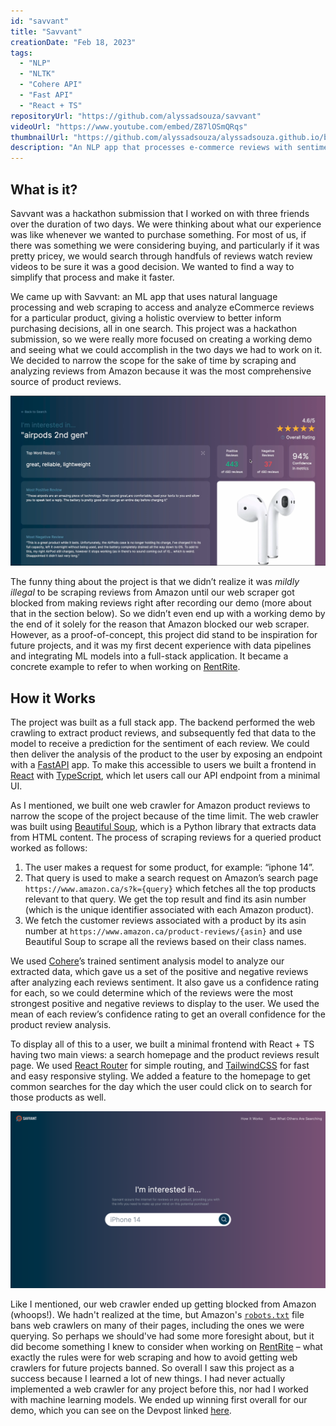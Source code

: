 ```yaml
---
id: "savvant"
title: "Savvant"
creationDate: "Feb 18, 2023"
tags: 
  - "NLP"
  - "NLTK"
  - "Cohere API"
  - "Fast API"
  - "React + TS"
repositoryUrl: "https://github.com/alyssadsouza/savvant"
videoUrl: "https://www.youtube.com/embed/Z87lOSmQRqs"
thumbnailUrl: "https://github.com/alyssadsouza/alyssadsouza.github.io/blob/main/src/images/savvant-homepage.png?raw=true"
description: "An NLP app that processes e-commerce reviews with sentiment analysis to help determine if you should buy a product."
---
```


## What is it?

Savvant was a hackathon submission that I worked on with three friends over the duration of two days. We were thinking about what our experience was like whenever we wanted to purchase something. For most of us, if there was something we were considering buying, and particularly if it was pretty pricey, we would search through handfuls of reviews watch review videos to be sure it was a good decision. We wanted to find a way to simplify that process and make it faster.

We came up with Savvant: an ML app that uses natural language processing and web scraping to access and analyze eCommerce reviews for a particular product, giving a holistic overview to better inform purchasing decisions, all in one search. This project was a hackathon submission, so we were really more focused on creating a working demo and seeing what we could accomplish in the two days we had to work on it. We decided to narrow the scope for the sake of time by scraping and analyzing reviews from Amazon because it was the most comprehensive source of product reviews.

![](https://github.com/alyssadsouza/alyssadsouza.github.io/blob/main/src/images/savvant-product.png?raw=true)

The funny thing about the project is that we didn’t realize it was *mildly illegal* to be scraping reviews from Amazon until our web scraper got blocked from making reviews right after recording our demo (more about that in the section below). So we didn’t even end up with a working demo by the end of it solely for the reason that Amazon blocked our web scraper. However, as a proof-of-concept, this project did stand to be inspiration for future projects, and it was my first decent experience with data pipelines and integrating ML models into a full-stack application. It became a concrete example to refer to when working on [RentRite](https://github.com/ShivamJ07/RentRite).

## How it Works

The project was built as a full stack app. The backend performed the web crawling to extract product reviews, and subsequently fed that data to the model to receive a prediction for the sentiment of each review. We could then deliver the analysis of the product to the user by exposing an endpoint with a [FastAPI](https://fastapi.tiangolo.com/) app. To make this accessible to users we built a frontend in [React](https://react.dev/) with [TypeScript](https://www.typescriptlang.org/docs/), which let users call our API endpoint from a minimal UI.

As I mentioned, we built one web crawler for Amazon product reviews to narrow the scope of the project because of the time limit. The web crawler was built using [Beautiful Soup](https://www.crummy.com/software/BeautifulSoup/bs4/doc/#), which is a Python library that extracts data from HTML content. The process of scraping reviews for a queried product worked as follows:

1. The user makes a request for some product, for example: “iphone 14”.
2. That query is used to make a search request on Amazon’s search page `https://www.amazon.ca/s?k={query}` which fetches all the top products relevant to that query. We get the top result and find its asin number (which is the unique identifier associated with each Amazon product).
3. We fetch the customer reviews associated with a product by its asin number at `https://www.amazon.ca/product-reviews/{asin}` and use Beautiful Soup to scrape all the reviews based on their class names.

We used [Cohere](https://docs.cohere.com/reference/sentiment-analysis)’s trained sentiment analysis model to analyze our extracted data, which gave us a set of the positive and negative reviews after analyzing each reviews sentiment. It also gave us a confidence rating for each, so we could determine which of the reviews were the most strongest positive and negative reviews to display to the user. We used the mean of each review’s confidence rating to get an overall confidence for the product review analysis.

To display all of this to a user, we built a minimal frontend with React + TS having two main views: a search homepage and the product reviews result page. We used [React Router](https://reactrouter.com/en/main) for simple routing, and [TailwindCSS](https://tailwindcss.com/) for fast and easy responsive styling. We added a feature to the homepage to get common searches for the day which the user could click on to search for those products as well.

![](https://github.com/alyssadsouza/alyssadsouza.github.io/blob/main/src/images/savvant-homepage.png?raw=true)

Like I mentioned, our web crawler ended up getting blocked from Amazon (whoops!). We hadn't realized at the time, but Amazon's [`robots.txt`](https://www.amazon.ca/robots.txt) file bans web crawlers on many of their pages, including the ones we were querying. So perhaps we should've had some more foresight about, but it did become something I knew to consider when working on [RentRite](https://github.com/ShivamJ07/RentRite) – what exactly the rules were for web scraping and how to avoid getting web crawlers for future projects banned. So overall I saw this project as a success because I learned a lot of new things. I had never actually implemented a web crawler for any project before this, nor had I worked with machine learning models. We ended up winning first overall for our demo, which you can see on the Devpost linked [here](https://devpost.com/software/savvant).
